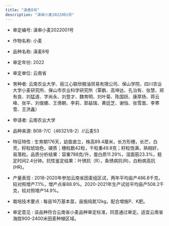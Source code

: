 ```yaml
---
title: "滇麦8号"
description: "滇审小麦2022001号"
---
```

* 审定编号:  滇审小麦2022001号

*  作物名称:  小麦

*  品种名称:  滇麦8号

*  审定年份:  2022

*  审定单位:  云南省

* 育种者:  云南农业大学、丽江心联欣粮油贸易有限公司、保山学院、四川农业大学小麦研究所、保山市农业科学研究所（覃鹏、高坤达、孔治有、张慧、郑有良、刘猛道、字尚永、刘登才、魏育明、刘叶菊、陈国跃、康厚扬、蒋云峰、张平、刘俊娜、王倩朝、李莉、郭益瑞、黄廷芝、谢恒、张雪嵩、李寒雪、王洪鑫）

*  申请者:  云南农业大学

*  品种来源:  B08-7/C（46321/8-2）//云麦53

*  特征特性 : 
生育期176天，幼苗直立，株高89.4厘米，长方形穗，长芒，白壳，籽粒琥珀色，硬质；穗粒数42粒，千粒重49.8克；籽粒饱满，熟相好，易落粒。品质分析结果：容重788克/升，蛋白质11.29%，湿面筋23.3%，稳定时间2.4分钟。抗性鉴定结果：叶锈抗（R），条锈病抗(R)，白粉病高抗(HR)。
 
*  产量表现 : 
2018-2020年参加云南省田麦组区试，两年平均亩产486.8千克，较对照增产7.1%，增产点率88.9%。2020-2021年生产试验平均亩产508.2千克，较对照增产14.9%。

*  栽培技术要点 : 
每亩16万基本苗，亩施纯氮12kg，配合增施P、K肥。

*  审定意见 : 
该品种符合云南省小麦品种审定标准，同意通过审定。适宜云南省海拔900-2400米田麦种植区域。
